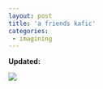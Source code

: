 ```yaml
---
layout: post
title: 'a friends kafic'
categories:
 - imagining
---
```


<strong>Updated:</strong>

<img src="images/sarajevo/may_2003/caffe1_panor.jpg" />